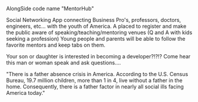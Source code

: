 AlongSide code name "MentorHub"

Social Networking App connecting Business Pro's, professors, doctors, engineers, etc... with the youth of America. 
A placed to register and make the public aware of speaking/teaching/mentoring venues (Q and A with kids seeking a profession)
Young people and parents will be able to follow the favorite mentors and keep tabs on them.

Your son or daughter is interested in becoming a developer?!?!? Come hear this man or woman speak and ask questions....

"There is a father absence crisis in America. According to the U.S. Census Bureau, 19.7 million children, more than 1 in 4, live without a father in the home.
Consequently, there is a father factor in nearly all social ills facing America today."
